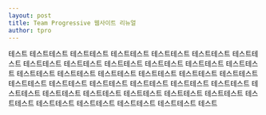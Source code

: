 ```yaml
---
layout: post
title: Team Progressive 웹사이트 리뉴얼
author: tpro
---
```


테스트 테스트테스트 테스트테스트 테스트테스트 테스트테스트 테스트테스트 테스트테스트 테스트테스트 테스트테스트 테스트테스트 테스트테스트 테스트테스트 테스트테스트 테스트테스트 테스트테스트 테스트테스트 테스트테스트 테스트테스트 테스트테스트 테스트테스트 테스트테스트 테스트테스트 테스트테스트 테스트테스트 테스트테스트 테스트테스트 테스트테스트 테스트테스트 테스트테스트 테스트테스트 테스트테스트 테스트테스트 테스트테스트 테스트테스트 테스트테스트 테스트테스트 테스트